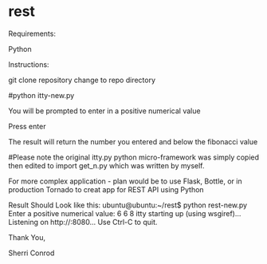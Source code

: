 # rest
Requirements:

Python 

Instructions:

git clone repository
change to repo directory

#python itty-new.py

You will be prompted to enter in a positive numerical value 

Press enter

The result will return the number you entered and below the fibonacci value


#Please note the original itty.py python micro-framework was simply copied then edited to import get_n.py which was written by myself.


For more complex application - plan would be to use Flask, Bottle, or in production Tornado to creat app for REST API using Python


Result Should Look like this:
ubuntu@ubuntu:~/rest$ python rest-new.py
Enter a positive numerical value: 6
6
8
itty starting up (using wsgiref)...
Listening on http://:8080...
Use Ctrl-C to quit.





Thank You,

Sherri Conrod
